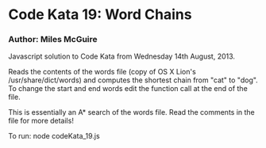 # Code Kata 19: Word Chains
### Author: Miles McGuire
Javascript solution to Code Kata from Wednesday 14th August, 2013.

Reads the contents of the words file (copy of OS X Lion's /usr/share/dict/words)
and computes the shortest chain from "cat" to "dog". To change the start and end
words edit the function call at the end of the file.

This is essentially an A* search of the words file. Read the comments in the file
for more details!

To run:
    node codeKata_19.js
